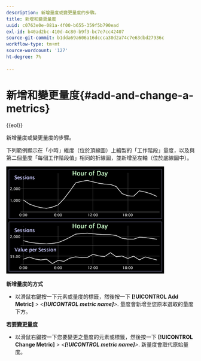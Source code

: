 ```yaml
---
description: 新增量度或變更量度的步驟。
title: 新增和變更量度
uuid: c0763e0e-081a-4f00-b655-359f5b790ead
exl-id: b40ad2bc-410d-4c80-b9f3-bc7e7cc42407
source-git-commit: b1dda69a606a16dccca30d2a74c7e63dbd27936c
workflow-type: tm+mt
source-wordcount: '127'
ht-degree: 7%

---
```


# 新增和變更量度{#add-and-change-a-metrics}

{{eol}}

新增量度或變更量度的步驟。

下列範例顯示在「小時」維度（位於頂線圖）上繪製的「工作階段」量度，以及與第二個量度「每個工作階段值」相同的折線圖，並新增至左軸（位於底線圖中）。

![](assets/vis_Line_AddMetric.png)

**新增量度的方式**

* 以滑鼠右鍵按一下元素或量度的標籤，然後按一下 **[!UICONTROL Add Metric]** > *&lt;**[!UICONTROL metric name]**>*. 量度會新增至您原本選取的量度下方。

**若要變更量度**

* 以滑鼠右鍵按一下您要變更之量度的元素或標籤，然後按一下 **[!UICONTROL Change Metric]** > *&lt;**[!UICONTROL metric name]**>*. 新量度會取代原始量度。
